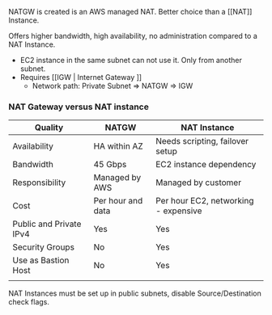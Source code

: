 NATGW is created is an AWS managed NAT. Better choice than a [[NAT]] Instance. 

Offers higher bandwidth, high availability, no administration compared to a NAT Instance.

- EC2 instance in the same subnet can not use it. Only from another subnet.
- Requires [[IGW | Internet Gateway ]]
	- Network path: Private Subnet => NATGW => IGW

### NAT Gateway versus NAT instance

| Quality                 | NATGW             | NAT Instance                         |
| ----------------------- | ----------------- | ------------------------------------ |
| Availability            | HA within AZ      | Needs scripting, failover setup      |
| Bandwidth               | 45 Gbps           | EC2 instance dependency              |
| Responsibility          | Managed by AWS    | Managed by customer                  |
| Cost                    | Per hour and data | Per hour EC2, networking - expensive |
| Public and Private IPv4 | Yes               | Yes                                  |
| Security Groups         | No                | Yes                                  |
| Use as Bastion Host     | No                | Yes                                  |
|                         |                   |                                      |
NAT Instances must be set up in public subnets, disable Source/Destination check flags. 